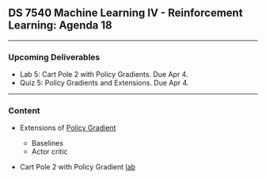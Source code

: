 ## DS 7540 Machine Learning IV - Reinforcement Learning: Agenda 18

  
---

### Upcoming Deliverables

- Lab 5: Cart Pole 2 with Policy Gradients. Due Apr 4.
- Quiz 5: Policy Gradients and Extensions. Due Apr 4.

---

### Content

- Extensions of [Policy Gradient](https://github.com/UVADS/reinforcement_learning/blob/main/08_policy_gradients_extensions/policy_gradients_extensions.ppt)
  - Baselines
  - Actor critic

- Cart Pole 2 with Policy Gradient [lab](https://github.com/UVADS/reinforcement_learning/blob/main/07_policy_gradients/lab_cart_pole2_policy_gradient.ipynb)